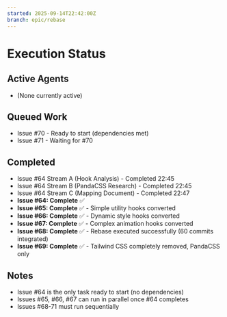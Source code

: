 ```yaml
---
started: 2025-09-14T22:42:00Z
branch: epic/rebase
---
```


# Execution Status

## Active Agents
- (None currently active)

## Queued Work
- Issue #70 - Ready to start (dependencies met)
- Issue #71 - Waiting for #70

## Completed
- Issue #64 Stream A (Hook Analysis) - Completed 22:45
- Issue #64 Stream B (PandaCSS Research) - Completed 22:45
- Issue #64 Stream C (Mapping Document) - Completed 22:47
- **Issue #64: Complete** ✅
- **Issue #65: Complete** ✅ - Simple utility hooks converted
- **Issue #66: Complete** ✅ - Dynamic style hooks converted
- **Issue #67: Complete** ✅ - Complex animation hooks converted
- **Issue #68: Complete** ✅ - Rebase executed successfully (60 commits integrated)
- **Issue #69: Complete** ✅ - Tailwind CSS completely removed, PandaCSS only

## Notes
- Issue #64 is the only task ready to start (no dependencies)
- Issues #65, #66, #67 can run in parallel once #64 completes
- Issues #68-71 must run sequentially